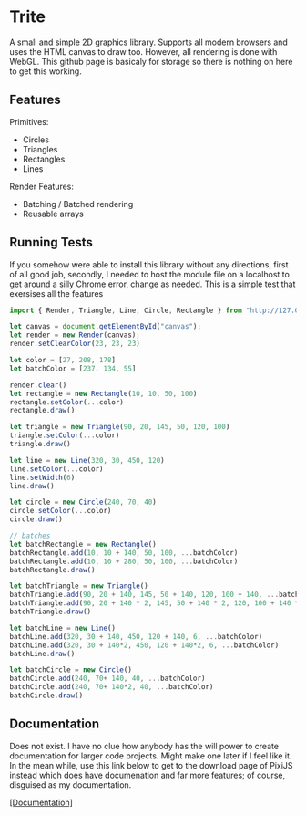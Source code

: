 # Trite

A small and simple 2D graphics library. Supports all modern browsers and uses the HTML canvas to draw too. However, all rendering is done with WebGL. This github page is basicaly for storage so there is nothing on here to get this working.


## Features

Primitives:
- Circles
- Triangles
- Rectangles
- Lines

Render Features:
- Batching / Batched rendering
- Reusable arrays

## Running Tests

If you somehow were able to install this library without any directions, first of all good job, secondly, I needed to host the module file on a localhost to get around a silly Chrome error, change as needed. This is a simple test that exersises all the features 

```js
import { Render, Triangle, Line, Circle, Rectangle } from "http://127.0.0.1:5500/WebGL/lib/render.js";

let canvas = document.getElementById("canvas");
let render = new Render(canvas);
render.setClearColor(23, 23, 23)

let color = [27, 208, 178]
let batchColor = [237, 134, 55]

render.clear()
let rectangle = new Rectangle(10, 10, 50, 100)
rectangle.setColor(...color)
rectangle.draw()

let triangle = new Triangle(90, 20, 145, 50, 120, 100)
triangle.setColor(...color)
triangle.draw()

let line = new Line(320, 30, 450, 120) 
line.setColor(...color)
line.setWidth(6)
line.draw()

let circle = new Circle(240, 70, 40)
circle.setColor(...color)
circle.draw()

// batches
let batchRectangle = new Rectangle()
batchRectangle.add(10, 10 + 140, 50, 100, ...batchColor)
batchRectangle.add(10, 10 + 280, 50, 100, ...batchColor)
batchRectangle.draw()

let batchTriangle = new Triangle()
batchTriangle.add(90, 20 + 140, 145, 50 + 140, 120, 100 + 140, ...batchColor)
batchTriangle.add(90, 20 + 140 * 2, 145, 50 + 140 * 2, 120, 100 + 140 * 2, ...batchColor)
batchTriangle.draw()

let batchLine = new Line() 
batchLine.add(320, 30 + 140, 450, 120 + 140, 6, ...batchColor)
batchLine.add(320, 30 + 140*2, 450, 120 + 140*2, 6, ...batchColor)
batchLine.draw()

let batchCircle = new Circle()
batchCircle.add(240, 70+ 140, 40, ...batchColor)
batchCircle.add(240, 70+ 140*2, 40, ...batchColor)
batchCircle.draw()

```

## Documentation

Does not exist. I have no clue how anybody has the will power to create documentation for larger code projects. Might make one later if I feel like it. In the mean while, use this link below to get to the download page of PixiJS instead which does have documenation and far more features; of course, disguised as my documentation.

[[Documentation]](https://github.com/pixijs/pixijs/releases)
